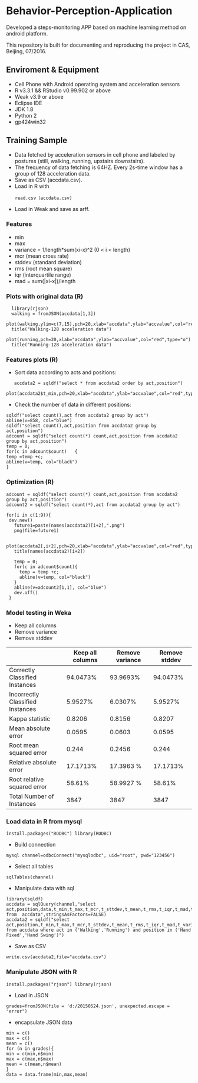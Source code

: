 # Behavior-Perception-Application
Developed a steps-monitoring APP based on machine learning method on android platform.

This repository is built for documenting and reproducing the project in CAS, Beijing, 07/2016.

## Enviroment & Equipment
  * Cell Phone with Android operating system and acceleration sensors 
  * R v3.3.1 && RStudio v0.99.902 or above
  * Weak v3.9 or above
  * Eclipse IDE
  * JDK 1.8
  * Python 2
  * gp424win32

## Training Sample
  * Data fetched by acceleration sensors in cell phone and labeled by postures (still, walking, running, upstairs downstairs).
  * The frequency of data fetching is 64HZ. Every 2s-time window has a group of 128 acceleration data.
  * Save as CSV (accdata.csv).
  * Load in R with 
    ```
    read.csv（accdata.csv)
    ```
  * Load in Weak and save as arff.

### Features
  * min
  * max
  * variance = 1/length*sum(xi-x)^2 (0 < i < length)
  * mcr (mean cross rate)
  * stddev (standard deviation)
  * rms (root mean square)
  * iqr (interquartile range)
  * mad = sum(|xi-x|)/length
  
  ### Plots with original data (R)
  ```
    library(rjson)
    walking = fromJSON(accdata[1,3])
    plot(walking,ylim=c(7,15),pch=20,xlab="accdata",ylab="accvalue",col="red",type="o")
    title("Walking-128 acceleration data")
    plot(running,pch=20,xlab="accdata",ylab="accvalue",col="red",type="o")
    title("Running-128 acceleration data")
  ```
  ### Features plots (R)
  * Sort data according to acts and positions:
    
  ```
     accdata2 = sqldf("select * from accdata2 order by act,position")
     plot(accdata2$t_min,pch=20,xlab="accdata",ylab="accvalue",col="red",type="o")
  ```
  * Check the number of data in different positions:
   ```
   sqldf("select count(),act from accdata2 group by act") 
   abline(v=858, col="blue") 
   sqldf("select count(),act,position from accdata2 group by act,position") 
   adcount = sqldf("select count(*) count,act,position from accdata2 group by act,position") 
   temp = 0;
   for(c in adcount$count)   { 
   temp =temp +c; 
   abline(v=temp, col="black") 
   }
   ```
 ### Optimization (R)
   ```
   adcount = sqldf("select count(*) count,act,position from accdata2 group by act,position")
   adcount2 = sqldf("select count(*),act from accdata2 group by act")

   for(i in c(1:9)){
  	dev.new()
	  future1=paste(names(accdata2)[i+2],".png")
	  png(file=future1)

	  plot(accdata2[,i+2],pch=20,xlab="accdata",ylab="accvalue",col="red",type="o")
	  title(names(accdata2)[i+2])

	  temp = 0;
	  for(c in adcount$count){
		temp = temp +c;
		abline(v=temp, col="black")
	  }
	  abline(v=adcount2[1,1], col="blue")
	  dev.off()
	}
   ```

    
  
  ### Model testing in Weka
  * Keep all columns
  * Remove variance
  * Remove stddev
    
|               | Keep all columns | Remove variance | Remove stddev |
| ------------- | ------------- | ------------- | ------------- |
| Correctly Classified Instances | 94.0473%	| 93.9693%	| 94.0473% |
| Incorrectly Classified Instances | 5.9527% | 6.0307% | 5.9527% |
|Kappa statistic|	0.8206|	0.8156|	0.8207|
|Mean absolute error|	0.0595|	0.0603|	0.0595|
|Root mean squared error|	0.244|	0.2456|	0.244|
|Relative absolute error|	17.1713%|	17.3963 %|	17.1713%|
|Root relative squared error|	58.61%	|58.9927 %|	58.61%|
|Total Number of Instances|	3847	|3847| 	3847|

   ### Load data in R from mysql
   ```
   install.packages("RODBC") library(RODBC)
   ``` 
   * Build connection 
   ```
   mysql channel=odbcConnect("mysqlodbc", uid="root", pwd="123456")
   ``` 
   * Select all tables
   ```
   sqlTables(channel)
   ```
   * Manipulate data with sql
   ```
   library(sqldf)
   accdata = sqlQuery(channel,"select act,position,data,t_min,t_max,t_mcr,t_sttdev,t_mean,t_rms,t_iqr,t_mad,t_variance from  accdata",stringsAsFactors=FALSE)
   accdata2 = sqldf("select act,position,t_min,t_max,t_mcr,t_sttdev,t_mean,t_rms,t_iqr,t_mad,t_variance from accdata where act in ('Walking','Running') and position in ('Hand Fixed','Hand Swing')")
   ```
   * Save as CSV
   ```
   write.csv(accdata2,file="accdata.csv")
   ```
   ### Manipulate JSON with R
   ```
   install.packages("rjson") library(rjson)
   ```
   * Load in JSON
   ```
   grades=fromJSON(file = 'd:/20150524.json', unexpected.escape = "error")
   ```
   * encapsulate JSON data 
   ```
   min = c()
max = c()
mean = c()
for (n in grades){
  min = c(min,n$min)
  max = c(max,n$max)
  mean = c(mean,n$mean)
}
data = data.frame(min,max,mean)
```
     
